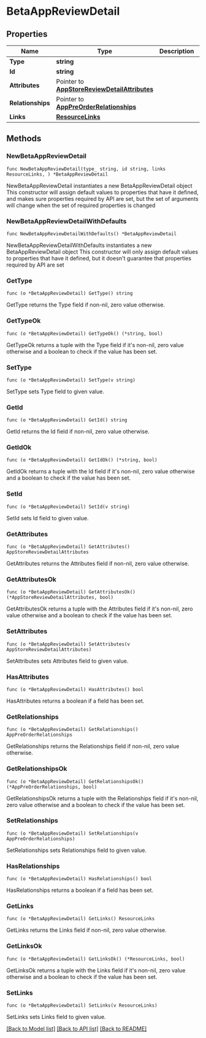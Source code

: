 # BetaAppReviewDetail

## Properties

Name | Type | Description | Notes
------------ | ------------- | ------------- | -------------
**Type** | **string** |  | 
**Id** | **string** |  | 
**Attributes** | Pointer to [**AppStoreReviewDetailAttributes**](AppStoreReviewDetailAttributes.md) |  | [optional] 
**Relationships** | Pointer to [**AppPreOrderRelationships**](AppPreOrderRelationships.md) |  | [optional] 
**Links** | [**ResourceLinks**](ResourceLinks.md) |  | 

## Methods

### NewBetaAppReviewDetail

`func NewBetaAppReviewDetail(type_ string, id string, links ResourceLinks, ) *BetaAppReviewDetail`

NewBetaAppReviewDetail instantiates a new BetaAppReviewDetail object
This constructor will assign default values to properties that have it defined,
and makes sure properties required by API are set, but the set of arguments
will change when the set of required properties is changed

### NewBetaAppReviewDetailWithDefaults

`func NewBetaAppReviewDetailWithDefaults() *BetaAppReviewDetail`

NewBetaAppReviewDetailWithDefaults instantiates a new BetaAppReviewDetail object
This constructor will only assign default values to properties that have it defined,
but it doesn't guarantee that properties required by API are set

### GetType

`func (o *BetaAppReviewDetail) GetType() string`

GetType returns the Type field if non-nil, zero value otherwise.

### GetTypeOk

`func (o *BetaAppReviewDetail) GetTypeOk() (*string, bool)`

GetTypeOk returns a tuple with the Type field if it's non-nil, zero value otherwise
and a boolean to check if the value has been set.

### SetType

`func (o *BetaAppReviewDetail) SetType(v string)`

SetType sets Type field to given value.


### GetId

`func (o *BetaAppReviewDetail) GetId() string`

GetId returns the Id field if non-nil, zero value otherwise.

### GetIdOk

`func (o *BetaAppReviewDetail) GetIdOk() (*string, bool)`

GetIdOk returns a tuple with the Id field if it's non-nil, zero value otherwise
and a boolean to check if the value has been set.

### SetId

`func (o *BetaAppReviewDetail) SetId(v string)`

SetId sets Id field to given value.


### GetAttributes

`func (o *BetaAppReviewDetail) GetAttributes() AppStoreReviewDetailAttributes`

GetAttributes returns the Attributes field if non-nil, zero value otherwise.

### GetAttributesOk

`func (o *BetaAppReviewDetail) GetAttributesOk() (*AppStoreReviewDetailAttributes, bool)`

GetAttributesOk returns a tuple with the Attributes field if it's non-nil, zero value otherwise
and a boolean to check if the value has been set.

### SetAttributes

`func (o *BetaAppReviewDetail) SetAttributes(v AppStoreReviewDetailAttributes)`

SetAttributes sets Attributes field to given value.

### HasAttributes

`func (o *BetaAppReviewDetail) HasAttributes() bool`

HasAttributes returns a boolean if a field has been set.

### GetRelationships

`func (o *BetaAppReviewDetail) GetRelationships() AppPreOrderRelationships`

GetRelationships returns the Relationships field if non-nil, zero value otherwise.

### GetRelationshipsOk

`func (o *BetaAppReviewDetail) GetRelationshipsOk() (*AppPreOrderRelationships, bool)`

GetRelationshipsOk returns a tuple with the Relationships field if it's non-nil, zero value otherwise
and a boolean to check if the value has been set.

### SetRelationships

`func (o *BetaAppReviewDetail) SetRelationships(v AppPreOrderRelationships)`

SetRelationships sets Relationships field to given value.

### HasRelationships

`func (o *BetaAppReviewDetail) HasRelationships() bool`

HasRelationships returns a boolean if a field has been set.

### GetLinks

`func (o *BetaAppReviewDetail) GetLinks() ResourceLinks`

GetLinks returns the Links field if non-nil, zero value otherwise.

### GetLinksOk

`func (o *BetaAppReviewDetail) GetLinksOk() (*ResourceLinks, bool)`

GetLinksOk returns a tuple with the Links field if it's non-nil, zero value otherwise
and a boolean to check if the value has been set.

### SetLinks

`func (o *BetaAppReviewDetail) SetLinks(v ResourceLinks)`

SetLinks sets Links field to given value.



[[Back to Model list]](../README.md#documentation-for-models) [[Back to API list]](../README.md#documentation-for-api-endpoints) [[Back to README]](../README.md)


